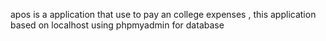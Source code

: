 apos is a application that use to pay an college expenses , this application based on localhost using phpmyadmin for database
